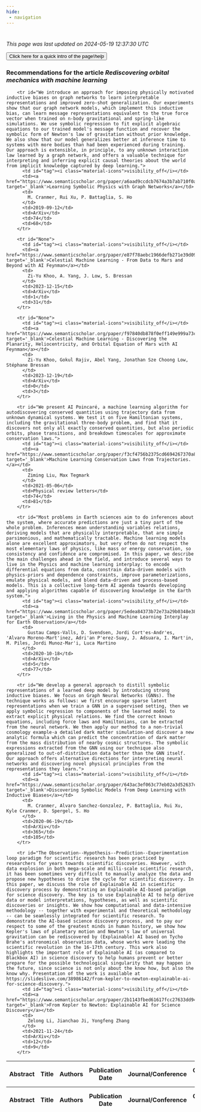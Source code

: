 ```yaml
---
hide:
 - navigation
---
```

<!DOCTYPE html>
#
<html lang="en">
<head>
  <meta charset="utf-8">
</head>

<body>
  <p>
  <i class="footer">This page was last updated on 2024-05-19 12:37:30 UTC</i>
  </p>
  
  <div class="note info" onclick="startIntro()">
    <p>
      <button type="button" class="buttons">
        <div style="display: flex; align-items: center;">
        Click here for a quick intro of the page! <i class="material-icons">help</i>
        </div>
      </button>
    </p>
  </div>

  <p>
  <h3 data-intro='Recommendations for the article'>
    Recommendations for the article <i>Rediscovering orbital mechanics with machine learning</i>
  </h3>
  <table id="table1" class="display wrap" style="width:100%">
  <thead>
    <tr>
        <th data-intro='Click to view the abstract (if available)'>Abstract</th>
        <th>Title</th>
        <th>Authors</th>
        <th>Publication Date</th>
        <th>Journal/Conference</th>
        <th>Citation count</th>
        <th data-intro='Highest h-index among the authors'>Highest h-index</th>
    </tr>
  </thead>
  <tbody>
    
        <tr id="We introduce an approach for imposing physically motivated inductive biases on graph networks to learn interpretable representations and improved zero-shot generalization. Our experiments show that our graph network models, which implement this inductive bias, can learn message representations equivalent to the true force vector when trained on n-body gravitational and spring-like simulations. We use symbolic regression to fit explicit algebraic equations to our trained model's message function and recover the symbolic form of Newton's law of gravitation without prior knowledge. We also show that our model generalizes better at inference time to systems with more bodies than had been experienced during training. Our approach is extensible, in principle, to any unknown interaction law learned by a graph network, and offers a valuable technique for interpreting and inferring explicit causal theories about the world from implicit knowledge captured by deep learning.">
          <td id="tag"><i class="material-icons">visibility_off</i></td>
          <td><a href="https://www.semanticscholar.org/paper/a6aad9ccdcb7674a3b7ab710f0a80d205834f847" target='_blank'>Learning Symbolic Physics with Graph Networks</a></td>
          <td>
            M. Cranmer, Rui Xu, P. Battaglia, S. Ho
          </td>
          <td>2019-09-12</td>
          <td>ArXiv</td>
          <td>74</td>
          <td>68</td>
        </tr>
    
        <tr id="None">
          <td id="tag"><i class="material-icons">visibility_off</i></td>
          <td><a href="https://www.semanticscholar.org/paper/e87f78aebc1966defb271e39d09f5f0939c79e05" target='_blank'>Celestial Machine Learning - From Data to Mars and Beyond with AI Feynman</a></td>
          <td>
            Zi-Yu Khoo, A. Yang, J. Low, S. Bressan
          </td>
          <td>2023-12-15</td>
          <td>ArXiv</td>
          <td>1</td>
          <td>31</td>
        </tr>
    
        <tr id="None">
          <td id="tag"><i class="material-icons">visibility_off</i></td>
          <td><a href="https://www.semanticscholar.org/paper/f97840db878f0eff149e999a73c52afc15fb44e3" target='_blank'>Celestial Machine Learning - Discovering the Planarity, Heliocentricity, and Orbital Equation of Mars with AI Feynman</a></td>
          <td>
            Zi-Yu Khoo, Gokul Rajiv, Abel Yang, Jonathan Sze Choong Low, Stéphane Bressan
          </td>
          <td>2023-12-19</td>
          <td>ArXiv</td>
          <td>0</td>
          <td>3</td>
        </tr>
    
        <tr id="We present AI Poincaré, a machine learning algorithm for autodiscovering conserved quantities using trajectory data from unknown dynamical systems. We test it on five Hamiltonian systems, including the gravitational three-body problem, and find that it discovers not only all exactly conserved quantities, but also periodic orbits, phase transitions, and breakdown timescales for approximate conservation laws.">
          <td id="tag"><i class="material-icons">visibility_off</i></td>
          <td><a href="https://www.semanticscholar.org/paper/f3cf4756b2375cd6694267370a8d98543e781169" target='_blank'>Machine Learning Conservation Laws from Trajectories.</a></td>
          <td>
            Ziming Liu, Max Tegmark
          </td>
          <td>2021-05-06</td>
          <td>Physical review letters</td>
          <td>74</td>
          <td>81</td>
        </tr>
    
        <tr id="Most problems in Earth sciences aim to do inferences about the system, where accurate predictions are just a tiny part of the whole problem. Inferences mean understanding variables relations, deriving models that are physically interpretable, that are simple parsimonious, and mathematically tractable. Machine learning models alone are excellent approximators, but very often do not respect the most elementary laws of physics, like mass or energy conservation, so consistency and confidence are compromised. In this paper, we describe the main challenges ahead in the field, and introduce several ways to live in the Physics and machine learning interplay: to encode differential equations from data, constrain data-driven models with physics-priors and dependence constraints, improve parameterizations, emulate physical models, and blend data-driven and process-based models. This is a collective long-term AI agenda towards developing and applying algorithms capable of discovering knowledge in the Earth system.">
          <td id="tag"><i class="material-icons">visibility_off</i></td>
          <td><a href="https://www.semanticscholar.org/paper/5edea84373b72e73a29b0348e388b4d458664dbd" target='_blank'>Living in the Physics and Machine Learning Interplay for Earth Observation</a></td>
          <td>
            Gustau Camps-Valls, D. Svendsen, Jordi Cort'es-Andr'es, 'Alvaro Moreno-Mart'inez, Adri'an P'erez-Suay, J. Adsuara, I. Mart'in, M. Piles, Jordi Munoz-Mar'i, Luca Martino
          </td>
          <td>2020-10-18</td>
          <td>ArXiv</td>
          <td>5</td>
          <td>77</td>
        </tr>
    
        <tr id="We develop a general approach to distill symbolic representations of a learned deep model by introducing strong inductive biases. We focus on Graph Neural Networks (GNNs). The technique works as follows: we first encourage sparse latent representations when we train a GNN in a supervised setting, then we apply symbolic regression to components of the learned model to extract explicit physical relations. We find the correct known equations, including force laws and Hamiltonians, can be extracted from the neural network. We then apply our method to a non-trivial cosmology example-a detailed dark matter simulation-and discover a new analytic formula which can predict the concentration of dark matter from the mass distribution of nearby cosmic structures. The symbolic expressions extracted from the GNN using our technique also generalized to out-of-distribution data better than the GNN itself. Our approach offers alternative directions for interpreting neural networks and discovering novel physical principles from the representations they learn.">
          <td id="tag"><i class="material-icons">visibility_off</i></td>
          <td><a href="https://www.semanticscholar.org/paper/643ac3ef063c77eb02a3d52637c11fe028bfae28" target='_blank'>Discovering Symbolic Models from Deep Learning with Inductive Biases</a></td>
          <td>
            M. Cranmer, Alvaro Sanchez-Gonzalez, P. Battaglia, Rui Xu, Kyle Cranmer, D. Spergel, S. Ho
          </td>
          <td>2020-06-19</td>
          <td>ArXiv</td>
          <td>365</td>
          <td>105</td>
        </tr>
    
        <tr id="The Observation--Hypothesis--Prediction--Experimentation loop paradigm for scientific research has been practiced by researchers for years towards scientific discoveries. However, with data explosion in both mega-scale and milli-scale scientific research, it has been sometimes very difficult to manually analyze the data and propose new hypotheses to drive the cycle for scientific discovery. In this paper, we discuss the role of Explainable AI in scientific discovery process by demonstrating an Explainable AI-based paradigm for science discovery. The key is to use Explainable AI to help derive data or model interpretations, hypotheses, as well as scientific discoveries or insights. We show how computational and data-intensive methodology -- together with experimental and theoretical methodology -- can be seamlessly integrated for scientific research. To demonstrate the AI-based science discovery process, and to pay our respect to some of the greatest minds in human history, we show how Kepler's laws of planetary motion and Newton's law of universal gravitation can be rediscovered by (Explainable) AI based on Tycho Brahe's astronomical observation data, whose works were leading the scientific revolution in the 16-17th century. This work also highlights the important role of Explainable AI (as compared to Blackbox AI) in science discovery to help humans prevent or better prepare for the possible technological singularity that may happen in the future, since science is not only about the know how, but also the know why. Presentation of the work is available at https://slideslive.com/38986142/from-kepler-to-newton-explainable-ai-for-science-discovery.">
          <td id="tag"><i class="material-icons">visibility_off</i></td>
          <td><a href="https://www.semanticscholar.org/paper/2b1143fbed61617fcc27633dd9452a627edb5c99" target='_blank'>From Kepler to Newton: Explainable AI for Science Discovery</a></td>
          <td>
            Zelong Li, Jianchao Ji, Yongfeng Zhang
          </td>
          <td>2021-11-24</td>
          <td>ArXiv</td>
          <td>12</td>
          <td>9</td>
        </tr>
    
  </tbody>
  <tfoot>
    <tr>
        <th>Abstract</th>
        <th>Title</th>
        <th>Authors</th>
        <th>Publication Date</th>
        <th>Journal/Conference</th>
        <th>Citation count</th>
        <th>Highest h-index</th>
    </tr>
  </tfoot>
  </table>
  </p>

</body>

<script>
var dataTableOptions = {
        initComplete: function () {
        this.api()
            .columns()
            .every(function () {
                let column = this;
 
                // Create select element
                let select = document.createElement('select');
                select.add(new Option(''));
                column.footer().replaceChildren(select);
 
                // Apply listener for user change in value
                select.addEventListener('change', function () {
                    column
                        .search(select.value, {exact: true})
                        .draw();
                });

                // keep the width of the select element same as the column
                select.style.width = '100%';
 
                // Add list of options
                column
                    .data()
                    .unique()
                    .sort()
                    .each(function (d, j) {
                        select.add(new Option(d));
                    });
            });
    },
    scrollX: false,
    scrollCollapse: true,
    paging: true,
    fixedColumns: true,
    columnDefs: [
        {"className": "dt-center", "targets": "_all"},
        // set width for both columns 0 and 1 as 25%
        { width: '5%', targets: 0 },
        { width: '25%', targets: 1 },
        { width: '20%', targets: 2 },
        { width: '10%', targets: 3 },
        { width: '20%', targets: 4 }

      ],
    pageLength: 10,
    layout: {
        topStart: {
            buttons: ['copy', 'csv', 'excel', 'pdf', 'print']
        }
    }
  }
  new DataTable('#table1', dataTableOptions);
  
  var table = $('#table1').DataTable();
  $('#table1 tbody').on('click', 'td:first-child', function () {
    var tr = $(this).closest('tr');
    var row = table.row( tr );

    var rowId = tr.attr('id');
    // alert(rowId);

    if (row.child.isShown()) {
      // This row is already open - close it.
      row.child.hide();
      tr.removeClass('shown');
      tr.find('td:first-child').html('<i class="material-icons">visibility_off</i>');
    } else {
      // Open row.
      // row.child('foo').show();
      var content = '<div class="child-row-content"><strong>Abstract:</strong> ' + rowId + '</div>';
      row.child(content).show();
      tr.addClass('shown');
      tr.find('td:first-child').html('<i class="material-icons">visibility</i>');
    }
  });
</script>
<style>
  .child-row-content {
    text-align: justify;
    text-justify: inter-word;
    word-wrap: break-word; /* Ensure long words are broken */
    white-space: normal; /* Ensure text wraps to the next line */
    max-width: 100%; /* Ensure content does not exceed the table width */
    padding: 10px; /* Optional: add some padding for better readability */
    /* font size */
    font-size: small;
  }
</style>
</html>
